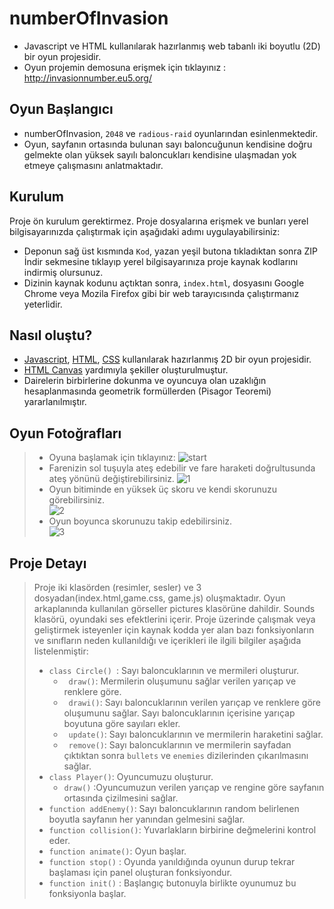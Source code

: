 # numberOfInvasion
* Javascript ve HTML kullanılarak hazırlanmış web tabanlı iki boyutlu (2D) bir oyun projesidir.
* Oyun projemin demosuna erişmek için tıklayınız : http://invasionnumber.eu5.org/

## Oyun Başlangıcı
* numberOfInvasion, `2048` ve `radious-raid` oyunlarından esinlenmektedir.
* Oyun, sayfanın ortasında bulunan sayı baloncuğunun kendisine doğru gelmekte olan yüksek sayılı baloncukları kendisine ulaşmadan yok etmeye çalışmasını anlatmaktadır.
## Kurulum
Proje ön kurulum gerektirmez. Proje dosyalarına erişmek ve bunları yerel bilgisayarınızda çalıştırmak için aşağıdaki adımı uygulayabilirsiniz:
* Deponun sağ üst kısmında `Kod`, yazan yeşil butona tıkladıktan sonra ZIP İndir sekmesine tıklayıp yerel bilgisayarınıza proje kaynak kodlarını indirmiş olursunuz.
* Dizinin kaynak kodunu açtıktan sonra, `index.html`, dosyasını Google Chrome veya Mozila Firefox gibi bir web tarayıcısında çalıştırmanız yeterlidir.

## Nasıl oluştu?
* <a href="https://www.w3schools.com/js/default.asp">Javascript</a>, <a href="https://www.w3schools.com/html/">HTML</a>, <a href="https://www.w3schools.com/css/default.asp">CSS</a> kullanılarak hazırlanmış 2D bir oyun projesidir.
* <a href="https://www.w3schools.com/html/html5_canvas.asp">HTML Canvas<a/> yardımıyla şekiller oluşturulmuştur.
* Dairelerin birbirlerine dokunma ve oyuncuya olan uzaklığın hesaplanmasında geometrik formüllerden (Pisagor Teoremi) yararlanılmıştır.
## Oyun Fotoğrafları
>* Oyuna başlamak için tıklayınız:
>![start](https://user-images.githubusercontent.com/54938901/117811623-72aa3680-b269-11eb-9a59-d43f1bfc3157.png)
>* Farenizin sol tuşuyla ateş edebilir ve fare haraketi doğrultusunda ateş yönünü değiştirebilirsiniz.
>![1](https://user-images.githubusercontent.com/54938901/117811596-6920ce80-b269-11eb-8415-010e527839f3.png)
>* Oyun bitiminde en yüksek üç skoru ve kendi skorunuzu görebilirsiniz.<br/>
>![2](https://user-images.githubusercontent.com/54938901/117811606-6cb45580-b269-11eb-86ab-8e7f57cd326b.png)
>* Oyun boyunca skorunuzu takip edebilirsiniz.<br/>
>![3](https://user-images.githubusercontent.com/54938901/117811616-6faf4600-b269-11eb-8eac-a5463266d845.png)

##  Proje Detayı
>Proje iki klasörden (resimler, sesler) ve 3 dosyadan(index.html,game.css, game.js) oluşmaktadır. Oyun arkaplanında kullanılan görseller pictures klasörüne dahildir. Sounds klasörü, oyundaki ses efektlerini içerir. Proje üzerinde çalışmak veya geliştirmek isteyenler için kaynak kodda yer alan bazı fonksiyonların ve sınıfların neden kullanıldığı ve içerikleri ile ilgili bilgiler aşağıda listelenmiştir: <br/>
> * `class Circle() `: Sayı baloncuklarının ve mermileri oluşturur.
>   * ` draw()`: Mermilerin oluşumunu sağlar verilen yarıçap ve renklere göre.
>   * ` drawi()`: Sayı baloncuklarının verilen yarıçap ve renklere göre oluşumunu sağlar. Sayı baloncuklarının içerisine yarıçap boyutuna göre sayıları ekler.
>   * ` update()`: Sayı baloncuklarının ve mermilerin haraketini sağlar.
>   * ` remove()`: Sayı baloncuklarının ve mermilerin sayfadan çıktıktan sonra `bullets` ve `enemies` dizilerinden çıkarılmasını sağlar.
> * `class Player()`: Oyuncumuzu oluşturur.
>   * `draw()` :Oyuncumuzun verilen yarıçap ve rengine göre sayfanın ortasında çizilmesini sağlar.
> * `function addEnemy()`: Sayı baloncuklarının random belirlenen boyutla sayfanın her yanından gelmesini sağlar.
> * `function collision()`: Yuvarlakların birbirine değmelerini kontrol eder.
> * `function animate()`: Oyun başlar.
> * `function stop()` : Oyunda yanıldığında oyunun durup tekrar başlaması için panel oluşturan fonksiyondur.
> * `function init()` : Başlangıç butonuyla birlikte oyunumuz bu fonksiyonla başlar.
